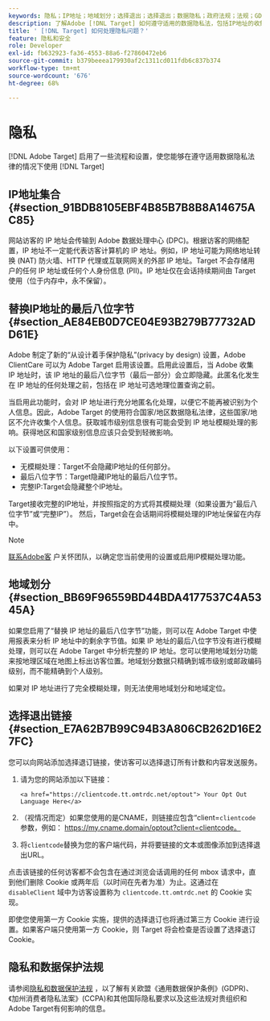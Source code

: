 ```yaml
---
keywords: 隐私；IP地址；地域划分；选择退出；选择退出；数据隐私；政府法规；法规；GDPR;CCPA
description: 了解Adobe [!DNL Target] 如何遵守适用的数据隐私法，包括IP地址的收集和处理以及选择退出说明。
title: ' [!DNL Target] 如何处理隐私问题？'
feature: 隐私和安全
role: Developer
exl-id: fb632923-fa36-4553-88a6-f27860472eb6
source-git-commit: b379beeea179930af2c1311cd011fdb6c837b374
workflow-type: tm+mt
source-wordcount: '676'
ht-degree: 68%

---
```


# 隐私

[!DNL Adobe Target] 启用了一些流程和设置，使您能够在遵守适用数据隐私法律的情况下使用 [!DNL Target]

## IP地址集合 {#section_91BDB8105EBF4B85B7B8B8A14675AC85}

网站访客的 IP 地址会传输到 Adobe 数据处理中心 (DPC)。根据访客的网络配置，IP 地址不一定能代表访客计算机的 IP 地址。例如，IP 地址可能为网络地址转换 (NAT) 防火墙、HTTP 代理或互联网网关的外部 IP 地址。Target 不会存储用户的任何 IP 地址或任何个人身份信息 (PII)。IP 地址仅在会话持续期间由 Target 使用（位于内存中，永不保留）。

## 替换IP地址的最后八位字节 {#section_AE84EB0D7CE04E93B279B77732ADD61E}

Adobe 制定了新的“从设计着手保护隐私”(privacy by design) 设置，Adobe ClientCare 可以为 Adobe Target 启用该设置。启用此设置后，当 Adobe 收集 IP 地址时，该 IP 地址的最后八位字节（最后一部分）会立即隐藏。此匿名化发生在 IP 地址的任何处理之前，包括在 IP 地址可选地理位置查询之前。

当启用此功能时，会对 IP 地址进行充分地匿名化处理，以便它不能再被识别为个人信息。因此，Adobe Target 的使用符合国家/地区数据隐私法律，这些国家/地区不允许收集个人信息。获取城市级别信息很有可能会受到 IP 地址模糊处理的影响。获得地区和国家级别信息应该只会受到轻微影响。

以下设置可供使用：

* 无模糊处理：Target不会隐藏IP地址的任何部分。
* 最后八位字节：Target隐藏IP地址的最后八位字节。
* 完整IP:Target会隐藏整个IP地址。

Target接收完整的IP地址，并按照指定的方式将其模糊处理（如果设置为“最后八位字节”或“完整IP”）。 然后，Target会在会话期间将模糊处理的IP地址保留在内存中。

>[!NOTE]
>
>[联系Adobe客](/help/cmp-resources-and-contact-information.md#reference_ACA3391A00EF467B87930A450050077C) 户关怀团队，以确定您当前使用的设置或启用IP模糊处理功能。

## 地域划分 {#section_BB69F96559BD44BDA4177537C4A5345A}

如果您启用了“替换 IP 地址的最后八位字节”功能，则可以在 Adobe Target 中使用报表来分析 IP 地址中的剩余字节值。如果 IP 地址的最后八位字节没有进行模糊处理，则可以在 Adobe Target 中分析完整的 IP 地址。您可以使用地域划分功能来按地理区域在地图上标出访客位置。地域划分数据只精确到城市级别或邮政编码级别，而不能精确到个人级别。

如果对 IP 地址进行了完全模糊处理，则无法使用地域划分和地域定位。

## 选择退出链接 {#section_E7A62B7B99C94B3A806CB262D16E27FC}

您可以向网站添加选择退订链接，使访客可以选择退订所有计数和内容发送服务。

1. 请为您的网站添加以下链接：

   `<a href="https://clientcode.tt.omtrdc.net/optout"> Your Opt Out Language Here</a>`

1. （视情况而定）如果您使用的是CNAME，则链接应包含“client=`clientcode`参数，例如：
https://my.cname.domain/optout?client=clientcode。

1. 将`clientcode`替换为您的客户端代码，并将要链接的文本或图像添加到选择退出URL。

点击该链接的任何访客都不会包含在通过浏览会话调用的任何 mbox 请求中，直到他们删除 Cookie 或两年后（以时间在先者为准）为止。这通过在 `disableClient` 域中为访客设置称为 `clientcode.tt.omtrdc.net` 的 Cookie 实现。

即使您使用第一方 Cookie 实施，提供的选择退订也将通过第三方 Cookie 进行设置。如果客户端只使用第一方 Cookie，则 Target 将会检查是否设置了选择退订 Cookie。

## 隐私和数据保护法规

请参阅[隐私和数据保护法规](/help/c-implementing-target/c-considerations-before-you-implement-target/c-privacy/cmp-privacy-and-general-data-protection-regulation.md) ，以了解有关欧盟《通用数据保护条例》(GDPR)、《加州消费者隐私法案》(CCPA)和其他国际隐私要求以及这些法规对贵组织和Adobe Target有何影响的信息。
